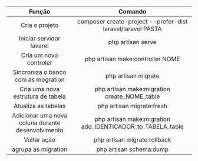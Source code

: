 
| Função | Comando |
| :----------------------: | :------------------------------------------: |
| Cria o projeto | composer create-project --prefer-dist laravel/laravel PASTA |
| Iniciar servidor lavarel | php artisan serve |
| Cria um novo controler | php artisan make:controller NOME |
| Sincroniza o banco com as mogration| php artisan migrate |
| Cria uma nova estrutura de tabela |  php artisan make:migration create_NOME_table |
| Atualiza as tabelas | php artisan migrate:fresh |
| Adicionar uma nova coluna durante desenvolvimento | php artisan make:migration add_IDENTICADOR_to_TABELA_table |
| Voltar ação | php artisan migrate:rollback |
| agrupa as migration | php artisan schema:dump |
